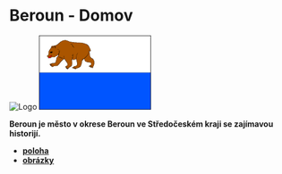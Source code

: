 # Beroun - Domov
<img src="https://www.mesto-beroun.cz/data/editor/713cs_8.jpg?gcm_date=1274785535" alt="Logo" width="200"/>
<img src="vlajka.png" alt="vlajka" width="200"/>

**Beroun je město v okrese Beroun ve Středočeském kraji se zajímavou historijí.** 
- [**poloha**](/poloha.md)
- [**obrázky**](/obrazky.md)
